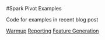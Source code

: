 #Spark Pivot Examples

Code for examples in recent blog post

[Warmup](0-Warmup)
[Reporting](1-Reporting)
[Feature Generation](2-FeatureGen)
